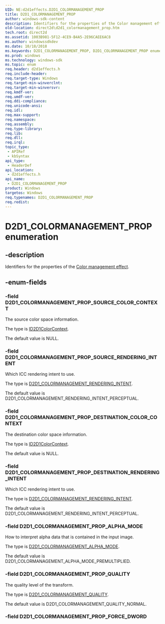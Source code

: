 ```yaml
---
UID: NE:d2d1effects.D2D1_COLORMANAGEMENT_PROP
title: D2D1_COLORMANAGEMENT_PROP
author: windows-sdk-content
description: Identifiers for the properties of the Color management effect.
old-location: direct2d\d2d1_colormanagement_prop.htm
tech.root: direct2d
ms.assetid: 1003B981-5F12-4CE9-B4A5-2E96CAEE6AC8
ms.author: windowssdkdev
ms.date: 10/18/2018
ms.keywords: D2D1_COLORMANAGEMENT_PROP, D2D1_COLORMANAGEMENT_PROP enumeration [Direct2D], D2D1_COLORMANAGEMENT_PROP_ALPHA_MODE, D2D1_COLORMANAGEMENT_PROP_DESTINATION_COLOR_CONTEXT, D2D1_COLORMANAGEMENT_PROP_DESTINATION_RENDERING_INTENT, D2D1_COLORMANAGEMENT_PROP_QUALITY, D2D1_COLORMANAGEMENT_PROP_SOURCE_COLOR_CONTEXT, D2D1_COLORMANAGEMENT_PROP_SOURCE_RENDERING_INTENT, d2d1effects/D2D1_COLORMANAGEMENT_PROP, d2d1effects/D2D1_COLORMANAGEMENT_PROP_ALPHA_MODE, d2d1effects/D2D1_COLORMANAGEMENT_PROP_DESTINATION_COLOR_CONTEXT, d2d1effects/D2D1_COLORMANAGEMENT_PROP_DESTINATION_RENDERING_INTENT, d2d1effects/D2D1_COLORMANAGEMENT_PROP_QUALITY, d2d1effects/D2D1_COLORMANAGEMENT_PROP_SOURCE_COLOR_CONTEXT, d2d1effects/D2D1_COLORMANAGEMENT_PROP_SOURCE_RENDERING_INTENT, direct2d.d2d1_colormanagement_prop
ms.prod: windows
ms.technology: windows-sdk
ms.topic: enum
req.header: d2d1effects.h
req.include-header: 
req.target-type: Windows
req.target-min-winverclnt: 
req.target-min-winversvr: 
req.kmdf-ver: 
req.umdf-ver: 
req.ddi-compliance: 
req.unicode-ansi: 
req.idl: 
req.max-support: 
req.namespace: 
req.assembly: 
req.type-library: 
req.lib: 
req.dll: 
req.irql: 
topic_type:
 - APIRef
 - kbSyntax
api_type:
 - HeaderDef
api_location:
 - d2d1effects.h
api_name:
 - D2D1_COLORMANAGEMENT_PROP
product: Windows
targetos: Windows
req.typenames: D2D1_COLORMANAGEMENT_PROP
req.redist: 
---
```


# D2D1_COLORMANAGEMENT_PROP enumeration


## -description


Identifiers for the properties of the <a href="https://msdn.microsoft.com/en-us/library/Hh706318(v=VS.85).aspx">Color management effect</a>.
        


## -enum-fields




### -field D2D1_COLORMANAGEMENT_PROP_SOURCE_COLOR_CONTEXT

The source color space information. 
          

The type is <a href="https://msdn.microsoft.com/acdda11e-eb3f-4258-b24e-daa3b7a23fd6">ID2D1ColorContext</a>.

The default value is NULL.


### -field D2D1_COLORMANAGEMENT_PROP_SOURCE_RENDERING_INTENT

Which ICC rendering intent to use. 
          

The type is <a href="https://msdn.microsoft.com/en-us/library/Dn934228(v=VS.85).aspx">D2D1_COLORMANAGEMENT_RENDERING_INTENT</a>.

The default value is D2D1_COLORMANAGEMENT_RENDERING_INTENT_PERCEPTUAL.


### -field D2D1_COLORMANAGEMENT_PROP_DESTINATION_COLOR_CONTEXT

The destination color space information. 
          

The type is <a href="https://msdn.microsoft.com/acdda11e-eb3f-4258-b24e-daa3b7a23fd6">ID2D1ColorContext</a>.

The default value is NULL.


### -field D2D1_COLORMANAGEMENT_PROP_DESTINATION_RENDERING_INTENT

Which ICC rendering intent to use. 
          

The type is <a href="https://msdn.microsoft.com/en-us/library/Dn934228(v=VS.85).aspx">D2D1_COLORMANAGEMENT_RENDERING_INTENT</a>.

The default value is D2D1_COLORMANAGEMENT_RENDERING_INTENT_PERCEPTUAL.


### -field D2D1_COLORMANAGEMENT_PROP_ALPHA_MODE

How to interpret alpha data that is contained in the input image. 
          

The type is <a href="https://msdn.microsoft.com/en-us/library/Dn934225(v=VS.85).aspx">D2D1_COLORMANAGEMENT_ALPHA_MODE</a>.

The default value is D2D1_COLORMANAGEMENT_ALPHA_MODE_PREMULTIPLIED.


### -field D2D1_COLORMANAGEMENT_PROP_QUALITY

The quality level of the transform. 
          

The type is <a href="https://msdn.microsoft.com/en-us/library/Dn934227(v=VS.85).aspx">D2D1_COLORMANAGEMENT_QUALITY</a>.

The default value is D2D1_COLORMANAGEMENT_QUALITY_NORMAL.


### -field D2D1_COLORMANAGEMENT_PROP_FORCE_DWORD



